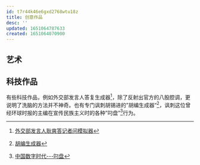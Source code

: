 ```yaml
---
id: t7r44k46e6gxd2768wtu18z
title: 创意作品
desc: ''
updated: 1651064787633
created: 1651064070900
---
```




## 艺术



## 科技作品

有些科技作品，例如外交部发言人答复生成器[^1]，除了反射出官方的八股腔调，更说明了洗脑的方法并不神奇。也有专门讽刺胡锡进的”胡编生成器“[^2]，讽刺这位曾经环球时报的主编在宣传民族主义时的各种”叼盘”[^3]行为。



[^1]: [外交部发言人耿爽答记者问模拟器](https://gengshuang1.github.io/)
[^2]: [胡编生成器](https://mediatoreditor.github.io/hugenerator/)
[^3]: [中国数字时代---叼盘](https://chinadigitaltimes.net/chinese/tag/%E5%8F%BC%E7%9B%98)